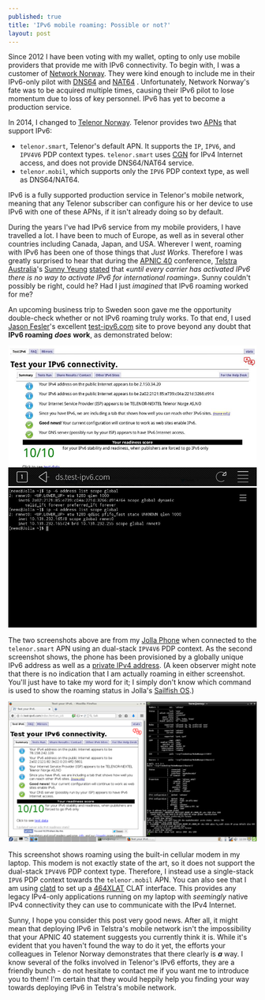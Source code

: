 ```yaml
---
published: true
title: 'IPv6 mobile roaming: Possible or not?'
layout: post
---
```


Since 2012 I have been voting with my wallet, opting to only use mobile
providers that provide me with IPv6 connectivity. To begin with, I was a
customer of [Network Norway](https://en.wikipedia.org/wiki/Network_Norway).
They were kind enough to include me in their IPv6-only pilot with
[DNS64](http://tools.ietf.org/html/rfc6147) and
[NAT64](http://tools.ietf.org/html/rfc6146) . Unfortunately, Network Norway's
fate was to be acquired multiple times, causing their IPv6 pilot to lose
momentum due to loss of key personnel. IPv6 has yet to become a production
service.

In 2014, I changed to [Telenor Norway](http://www.telenor.no). Telenor provides
two [APNs](https://en.wikipedia.org/wiki/Access_Point_Name) that support IPv6:

* `telenor.smart`, Telenor's default APN. It supports the `IP`, `IPV6`, and
  `IPV4V6` PDP context types. `telenor.smart` uses
  [CGN](https://en.wikipedia.org/wiki/Carrier-grade_NAT) for IPv4 Internet
  access, and does not provide DNS64/NAT64 service.
* `telenor.mobil`, which supports only the `IPV6` PDP context type, as well as
  DNS64/NAT64.

IPv6 is a fully supported production service in Telenor's mobile network,
meaning that any Telenor subscriber can configure his or her device to use IPv6
with one of these APNs, if it isn't already doing so by default.

During the years I've had IPv6 service from my mobile providers, I have
travelled a lot. I have been to much of Europe, as well as in several other
countries including Canada, Japan, and USA. Wherever I went, roaming with IPv6
has been one of those things that *Just Works*. Therefore I was greatly
surprised to hear that during the [APNIC 40](https://conference.apnic.net/40)
conference, [Telstra Australia](https://www.telstra.com.au/)'s [Sunny
Yeung](https://www.linkedin.com/in/xevious)
[stated](https://twitter.com/apnic/status/641470146968600576) that *«until
every carrier has activated IPv6 there is no way to activate IPv6 for
international roaming»*. Sunny couldn't possibly be right, could he? Had I just
*imagined* that IPv6 roaming worked for me?

An upcoming business trip to Sweden soon gave me the opportunity double-check
whether or not IPv6 roaming truly works. To that end, I used [Jason
Fesler](https://twitter.com/jasonfesler)'s excellent
[test-ipv6.com](http://ds.test-ipv6.com) site to prove beyond any doubt that
**IPv6 roaming** ***does*** **work**, as demonstrated below:

![test-ipv6.com screenshot from roaming Jolla phone](/_images/20150920-jolla-test-ipv6-screenshot.jpg)
![Console screenshot from roaming Jolla phone](/_images/20150920-jolla-console-screenshot.jpg)

The two screenshots above are from my [Jolla Phone](http://www.jolla.com) when
connected to the `telenor.smart` APN using an dual-stack `IPV4V6` PDP context.
As the second screenshot shows, the phone has been provisioned by a globally
unique IPv6 address as well as a [private IPv4
address](http://tools.ietf.org/html/rfc1918). (A keen observer might note that
there is no indication that I am actually roaming in either screenshot. You'll
just have to take my word for it; I simply don't know which command is used to
show the roaming status in Jolla's [Sailfish OS](https://sailfishos.org/).)

![Screenshot from roaming laptop](/_images/20150920-laptop-screenshot.png)

This screenshot shows roaming using the built-in cellular modem in my laptop.
This modem is not exactly state of the art, so it does not support the
dual-stack `IPV4V6` PDP context type. Therefore, I instead use a single-stack
`IPV6` PDP context towards the `telenor.mobil` APN. You can also see that I am
using [clatd](https://github.com/toreanderson/clatd) to set up a
[464XLAT](http://tools.ietf.org/html/rfc6877) CLAT interface. This provides any
legacy IPv4-only applications running on my laptop with *seemingly* native IPv4
connectivity they can use to communicate with the IPv4 Internet.

Sunny, I hope you consider this post very good news. After all, it might mean
that deploying IPv6 in Telstra's mobile network isn't the impossibility that
your APNIC 40 statement suggests you currently think it is. While it's evident
that you haven't found the way to do it yet, the efforts your colleagues in
Telenor Norway demonstrates that there clearly is ***a*** way. I know several
of the folks involved in Telenor's IPv6 efforts, they are a friendly bunch - do
not hesitate to contact me if you want me to introduce you to them! I'm certain
that they would heppily help you finding your way towards deploying IPv6 in
Telstra's mobile network.
